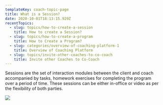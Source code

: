 ```yaml
---
templateKey: coach-topic-page
title: What is a Session?
date: 2020-10-01T18:13:15.929Z
recentTopics:
  - slug: topics/how-to-create-a-session
    title: How to create a Session?
  - slug: topics/how-to-create-a-program
    title: How to Create a Program?
  - slug: categories/overview-of-coaching-platform-1
    title: Overview of Coaching Platform
  - slug: topics/invite-other-coaches-to-co-coach
    title: Invite other Coaches to Co-Coach
---
```

Sessions are the set of interaction modules between the client and coach accompanied by tasks, homework exercises for completing the program over a period of time. These sessions can be either in-office or video as per the flexibility of both parties.

![](/img/add-sessions.png)
